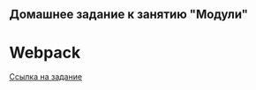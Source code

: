 ## Домашнее задание к занятию "Модули"

# Webpack

[Ссылка на задание](https://github.com/netology-code/ajs-homeworks/tree/ajs8/modules)
